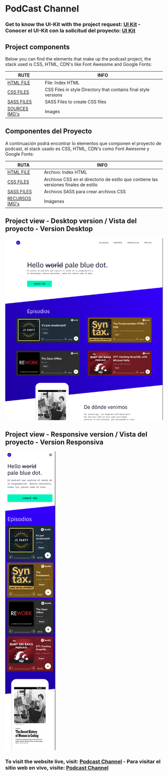 # PodCast Channel

### Get to know the UI-Kit with the project request: [UI Kit](https://github.com/davidcastellanos/podcast-channel/blob/master/landingUI_desktop_mobile_kit) - Conocer el UI-Kit con la solicitud del proyecto: [UI Kit](https://github.com/davidcastellanos/podcast-channel/blob/master/landingUI_desktop_mobile_kit)

## Project components

Below you can find the elements that make up the podcast project, the stack used is CSS, HTML, CDN's like Font Awesome and Google Fonts:

|     RUTE                                       | INFO                        |
|------------------------------------------------|-----------------------------|
|[HTML FILE](https://bit.ly/3hliVER)             |File: Index HTML             |
|[CSS FILES](https://bit.ly/3ocwOGS)             |CSS Files in style Directory that contains final style versions  |
|[SASS FILES](https://bit.ly/33GfoZB)            |SASS Files to create CSS files|
|[SOURCES IMG's](https://bit.ly/3flntbP)            |Images|


## Componentes del Proyecto

A continuación podrá encontrar lo elementos que componen el proyecto de podcast, el stack usado es CSS, HTML, CDN's como Font Awesome y Google Fonts:

|     RUTA                                       | INFO                        |
|------------------------------------------------|-----------------------------|
|[HTML FILE](https://bit.ly/3hliVER)             |Archivo: Index HTML             |
|[CSS FILES](https://bit.ly/3ocwOGS)             |Archivos CSS en el directorio de estilo que contiene las versiones finales de estilo  |
|[SASS FILES](https://bit.ly/33GfoZB)            |Archivos SASS para crear archivos CSS|
|[RECURSOS IMG's](https://bit.ly/3flntbP)        |Imágenes|


## Project view - Desktop version / Vista del proyecto - Version Desktop

![Podcast Desktop Version](https://github.com/davidcastellanos/podcast-channel/blob/master/readme_files/podcast_webView.png)


## Project view - Responsive version / Vista del proyecto - Version Responsiva

![Podcast Responsive Version](https://github.com/davidcastellanos/podcast-channel/blob/master/readme_files/podcast_responsiveView_.png)






### To visit the website live, visit: [Podcast Channel](https://davidcastellanos.github.io/) - Para visitar el sitio web en vivo, visite: [Podcast Channel](https://davidcastellanos.github.io/)

